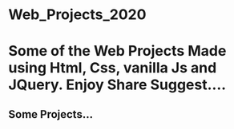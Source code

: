 # Web_Projects_2020

# Some of the Web Projects Made using Html, Css, vanilla Js and JQuery. Enjoy Share Suggest.... 

## Some Projects...

[]()
